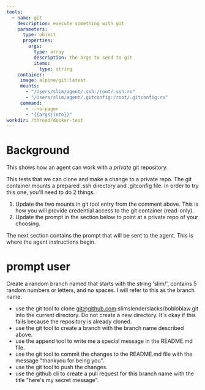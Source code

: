 ```yaml
---
tools:
  - name: git
    description: execute something with git
    parameters:
      type: object
      properties:
        args:
          type: array
          description: the args to send to git
          items:
            type: string
    container:
     image: alpine/git:latest
     mounts:
       - "/Users/slim/agent/.ssh:/root/.ssh:ro"
       - "/Users/slim/agent/.gitconfig:/root/.gitconfig:ro"
     command:
       - --no-pager
       - "{{args|into}}"
workdir: /thread/docker-test
---
```


# Background

This shows how an agent can work with a _private_ git repository.

This tests that we can clone and make a change to a private repo. The git container mounts a prepared .ssh directory and .gitconfig file. In order to try this one, you'll need to do 2 things.

1. Update the two mounts in git tool entry from the comment above. This is how you will provide credential access to the git container (read-only).
2. Update the prompt in the section below to point at a private repo of your choosing.

The next section contains the prompt that will be sent to the agent.  This is where the agent instructions begin.

# prompt user

Create a random branch named that starts with the string 'slim/', contains 5 random numbers or letters, and no spaces. I will refer to this as the branch name.

*  use the git tool to clone git@github.com:slimslenderslacks/bobloblaw.git into the current directory. Do not create a new directory.  It's okay if this 
   fails because the repository is already cloned.
*  use the git tool to create a branch with the branch name described above. 
*  use the append tool to write me a special message in the README.md file.
*  use the git tool to commit the changes to the README.md file with the message "thankyou for being you".
*  use the git tool to push the changes.
*  use the github cli to create a pull request for this branch name with the title "here's my secret message".

